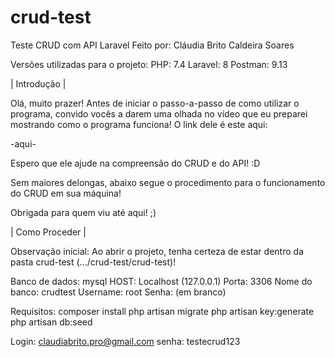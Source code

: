 # crud-test
Teste CRUD com API Laravel
Feito por: Cláudia Brito Caldeira Soares

Versões utilizadas para o projeto: 
PHP: 7.4
Laravel: 8
Postman: 9.13


| Introdução |

Olá, muito prazer! Antes de iniciar o passo-a-passo de como utilizar
o programa, convido vocês a darem uma olhada no vídeo que eu preparei
mostrando como o programa funciona! O link dele é este aqui:

-aqui-

Espero que ele ajude na compreensão do CRUD e do API! :D

Sem maiores delongas, abaixo segue o procedimento para o funcionamento
do CRUD em sua máquina!

Obrigada para quem viu até aqui! ;)


| Como Proceder |

Observação inicial:
Ao abrir o projeto, tenha certeza de estar dentro da pasta crud-test (.../crud-test/crud-test)!

Banco de dados: mysql
HOST: Localhost (127.0.0.1)
Porta: 3306
Nome do banco: crudtest
Username: root
Senha: (em branco)

Requisitos:
composer install
php artisan migrate
php artisan key:generate
php artisan db:seed

Login: claudiabrito.pro@gmail.com
senha: testecrud123